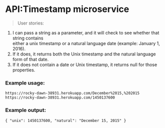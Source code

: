 # API:Timestamp microservice

> User stories:  
1) I can pass a string as a parameter, and it will check to see whether that string contains  
    either a unix timestamp or a natural language date (example: January 1, 2016).  
2) If it does, it returns both the Unix timestamp and the natural language form of that date.  
3) If it does not contain a date or Unix timestamp, it returns null for those properties.  
### Example usage:

`https://rocky-dawn-38931.herokuapp.com/December%2015,%202015`  
`https://rocky-dawn-38931.herokuapp.com/1450137600`

### Example output:

`{ "unix": 1450137600, "natural": "December 15, 2015" }`</div>
